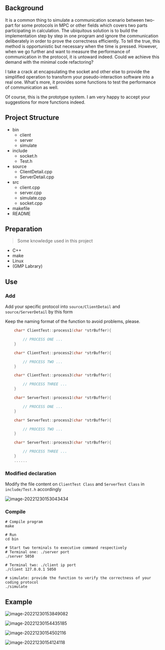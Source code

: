 ## Background

It is a common thing to simulate a communication scenario between two-part for some protocols in MPC or other fields which covers two parts participating in calculation. The ubiquitous solution is to build the implementation step by step in one program and  ignore the communication  deliberately in order to prove the correctness efficiently. To tell the true, this method is opportunistic but necessary when the time is pressed. However, when we go further and want to measure the performance of communication in the protocol, it is untoward indeed. Could we achieve this demand with the minimal code refactoring?

I take a crack at encapsulating the socket and other else to provide the simplified operation to transform your pseudo-interaction software into a real one. What's more, it provides some functions to test the performance of communication as well.

Of course, this is the prototype system. I am very happy  to accept your suggestions for more functions indeed.



## Project Structure

* bin
  * client
  * server
  * simulate
* include
  * socket.h
  * Test.h
* source
  * ClientDetail.cpp
  * ServerDetail.cpp
* src
  * client.cpp
  * server.cpp
  * simulate.cpp
  * socket.cpp
* makefile
* README

## Preparation

> Some knowledge used in this project

* C++
* make
* Linux
* (GMP Labrary)

## Use

### Add

Add your specific protocol into `source/ClientDetail` and `source/ServerDetail` by this form 

Keep the naming format of the function to avoid problems, please.

```C++
    char* ClientTest::process1(char *strBuffer){

        // PROCESS ONE ...
    }

    char* ClientTest::process2(char *strBuffer){

        // PROCESS TWO ...
    }

    char* ClientTest::process3(char *strBuffer){

        // PROCESS THREE ...
    }
```

```C++
    char* ServerTest::process1(char *strBuffer){

        // PROCESS ONE ...
    }

    char* ServerTest::process2(char *strBuffer){

        // PROCESS TWO ...
    }

    char* ServerTest::process3(char *strBuffer){

        // PROCESS THREE ...
    }
 	......

```



### Modified declaration

Modify the file content on `ClientTest Class` and `ServerTest Class` in `include/Test.h` accordingly 

![image-20221230153043434](https://pic-1306483575.cos.ap-nanjing.myqcloud.com/images/image-20221230153043434.png)



### Compile

```shell
# Compile program
make

# Run
cd bin

# Start two terminals to executive command respectively
# Terminal one: ./server port
./server 5050

# Terminal two: ./client ip port
./client 127.0.0.1 5050

# simulate: provide the function to verify the correctness of your coding protocol
./simulate
```

## Example

![image-20221230153849082](https://pic-1306483575.cos.ap-nanjing.myqcloud.com/images/image-20221230153849082.png)

![image-20221230154435185](https://pic-1306483575.cos.ap-nanjing.myqcloud.com/images/image-20221230154435185.png)

![image-20221230154502116](https://pic-1306483575.cos.ap-nanjing.myqcloud.com/images/image-20221230154502116.png)

![image-20221230154124118](https://pic-1306483575.cos.ap-nanjing.myqcloud.com/images/image-20221230154124118.png)
